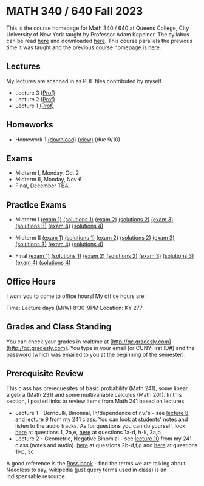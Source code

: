 # MATH 340 / 640 Fall 2023

This is the course homepage for Math 340 / 640 at Queens College, City University of New York taught by Professor Adam Kapelner. The syllabus can be read [here](https://github.com/kapelner/QC_MATH_340_Fall_2023/blob/main/syllabus/syllabus.pdf) and downloaded [here](https://raw.githubusercontent.com/kapelner/QC_MATH_340_Fall_2023/main/syllabus/syllabus.pdf). This course parallels the previous time it was taught and the previous course homepage is [here](https://github.com/kapelner/QC_Math_621_Fall_2020).

## Lectures

My lectures are scanned in as PDF files contributed by myself.

<!--
* Lecture 23 [(Prof)](https://github.com/kapelner/QC_MATH_340_Fall_2023/blob/main/lectures/lec23.pdf)
* Lecture 22 [(Prof)](https://github.com/kapelner/QC_MATH_340_Fall_2023/blob/main/lectures/lec22.pdf)
* Lecture 21 [(Prof)](https://github.com/kapelner/QC_MATH_340_Fall_2023/blob/main/lectures/lec21.pdf)
* Lecture 20 [(Prof)](https://github.com/kapelner/QC_MATH_340_Fall_2023/blob/main/lectures/lec20.pdf)
* Lecture 19 [(Prof)](https://github.com/kapelner/QC_MATH_340_Fall_2023/blob/main/lectures/lec19.pdf)
* Lecture 18 [(Prof)](https://github.com/kapelner/QC_MATH_340_Fall_2023/blob/main/lectures/lec18.pdf)
* Lecture 17 [(Prof)](https://github.com/kapelner/QC_MATH_340_Fall_2023/blob/main/lectures/lec17.pdf)
* Lecture 16 [(Prof)](https://github.com/kapelner/QC_MATH_340_Fall_2023/blob/main/lectures/lec16.pdf)
* Lecture 15 [(Prof)](https://github.com/kapelner/QC_MATH_340_Fall_2023/blob/main/lectures/lec15.pdf)
* Lecture 14 [(Prof)](https://github.com/kapelner/QC_MATH_340_Fall_2023/blob/main/lectures/lec14.pdf)
* Lecture 13 [(Prof)](https://github.com/kapelner/QC_MATH_340_Fall_2023/blob/main/lectures/lec13.pdf)
* Lecture 12 [(Prof)](https://github.com/kapelner/QC_MATH_340_Fall_2023/blob/main/lectures/lec12.pdf)
* Lecture 11 [(Prof)](https://github.com/kapelner/QC_MATH_340_Fall_2023/blob/main/lectures/lec11.pdf)
* Lecture 10 [(Prof)](https://github.com/kapelner/QC_MATH_340_Fall_2023/blob/main/lectures/lec10.pdf)
* Lecture 9 [(Prof)](https://github.com/kapelner/QC_MATH_340_Fall_2023/blob/main/lectures/lec09.pdf)
* Lecture 8 [(Prof)](https://github.com/kapelner/QC_MATH_340_Fall_2023/blob/main/lectures/lec08.pdf)
* Lecture 7 [(Prof)](https://github.com/kapelner/QC_MATH_340_Fall_2023/blob/main/lectures/lec07.pdf)
* Lecture 6 [(Prof)](https://github.com/kapelner/QC_MATH_340_Fall_2023/blob/main/lectures/lec06.pdf)
* Lecture 5 [(Prof)](https://github.com/kapelner/QC_MATH_340_Fall_2023/blob/main/lectures/lec05.pdf) [(audio)](https://github.com/kapelner/QC_MATH_340_Fall_2023/blob/main/lectures/lec03audio.mp3)
* Lecture 4 [(Prof)](https://github.com/kapelner/QC_MATH_340_Fall_2023/blob/main/lectures/lec04.pdf) --> 
* Lecture 3 [(Prof)](https://github.com/kapelner/QC_MATH_340_Fall_2023/blob/main/lectures/lec03.pdf)
* Lecture 2 [(Prof)](https://github.com/kapelner/QC_MATH_340_Fall_2023/blob/main/lectures/lec02.pdf)
* Lecture 1 [(Prof)](https://github.com/kapelner/QC_MATH_340_Fall_2023/blob/main/lectures/lec01.pdf)


## Homeworks

<!--
* Homework 9 [(download)](https://github.com/kapelner/QC_MATH_340_Fall_2023/blob/main/homeworks/hw09/hw09.pdf?raw=true) [(view)](https://github.com/kapelner/QC_MATH_340_Fall_2023/blob/main/homeworks/hw09/hw09.pdf) (due 12/12)
* Homework 8 [(download)](https://github.com/kapelner/QC_MATH_340_Fall_2023/blob/main/homeworks/hw08/hw08.pdf?raw=true) [(view)](https://github.com/kapelner/QC_MATH_340_Fall_2023/blob/main/homeworks/hw08/hw08.pdf) (due 12/2)
* Homework 7 [(download)](https://github.com/kapelner/QC_MATH_340_Fall_2023/blob/main/homeworks/hw07/hw07.pdf?raw=true) [(view)](https://github.com/kapelner/QC_MATH_340_Fall_2023/blob/main/homeworks/hw07/hw07.pdf) (due 12/12)
* Homework 6 [(download)](https://github.com/kapelner/QC_MATH_340_Fall_2023/blob/main/homeworks/hw06/hw06.pdf?raw=true) [(view)](https://github.com/kapelner/QC_MATH_340_Fall_2023/blob/main/homeworks/hw06/hw06.pdf) (not formally due)
* Homework 5 [(download)](https://github.com/kapelner/QC_MATH_340_Fall_2023/blob/main/homeworks/hw05/hw05.pdf?raw=true) [(view)](https://github.com/kapelner/QC_MATH_340_Fall_2023/blob/main/homeworks/hw05/hw05.pdf) (due 12/1)
* Homework 4 [(download)](https://github.com/kapelner/QC_MATH_340_Fall_2023/blob/main/homeworks/hw04/hw04.pdf?raw=true) [(view)](https://github.com/kapelner/QC_MATH_340_Fall_2023/blob/main/homeworks/hw04/hw04.pdf) (due 11/14)
* Homework 3 [(download)](https://github.com/kapelner/QC_MATH_340_Fall_2023/blob/main/homeworks/hw03/hw03.pdf?raw=true) [(view)](https://github.com/kapelner/QC_MATH_340_Fall_2023/blob/main/homeworks/hw03/hw03.pdf) (due 10/30)
* Homework 2 [(download)](https://github.com/kapelner/QC_MATH_340_Fall_2023/blob/main/homeworks/hw02/hw02.pdf?raw=true) [(view)](https://github.com/kapelner/QC_MATH_340_Fall_2023/blob/main/homeworks/hw02/hw02.pdf) (due 9/30)-->
* Homework 1 [(download)](https://github.com/kapelner/QC_MATH_340_Fall_2023/blob/main/homeworks/hw01/hw01.pdf?raw=true) [(view)](https://github.com/kapelner/QC_MATH_340_Fall_2023/blob/main/homeworks/hw01/hw01.pdf) (due 9/10)


## Exams

* Midterm I, Monday, Oct 2
* Midterm II, Monday, Nov 6
* Final, December TBA

## Practice Exams

* Midterm I [(exam 1)](https://github.com/kapelner/QC_Math_621_Fall_2020/blob/master/exams/midterm1/midterm1.pdf) [(solutions 1)](https://github.com/kapelner/QC_Math_621_Fall_2020/blob/master/exams/midterm1/midterm1_solutions.pdf) [(exam 2)](https://github.com/kapelner/QC_Math_621_Fall_2017/blob/master/exams/midterm1/midterm1.pdf) [(solutions 2)](https://github.com/kapelner/QC_Math_621_Fall_2017/blob/master/exams/midterm1/midterm1_solutions.pdf) [(exam 3)](https://github.com/kapelner/QC_Math_621_Fall_2019/blob/master/exams/midterm1/midterm1.pdf) [(solutions 3)](https://github.com/kapelner/QC_Math_621_Fall_2019/blob/master/exams/midterm1/midterm1_solutions.pdf) [(exam 4)](https://github.com/kapelner/QC_Math_621_Fall_2021/blob/master/exams/midterm1/midterm1.pdf) [(solutions 4)](https://github.com/kapelner/QC_Math_621_Fall_2021/blob/master/exams/midterm1/midterm1_solutions.pdf)

* Midterm II [(exam 1)](https://github.com/kapelner/QC_Math_621_Fall_2020/blob/master/exams/midterm2/midterm2.pdf) [(solutions 1)](https://github.com/kapelner/QC_Math_621_Fall_2020/blob/master/exams/midterm2/midterm2_solutions.pdf) [(exam 2)](https://github.com/kapelner/QC_Math_621_Fall_2017/blob/master/exams/midterm2/midterm2.pdf) [(solutions 2)](https://github.com/kapelner/QC_Math_621_Fall_2017/blob/master/exams/midterm2/midterm2_solutions.pdf) [(exam 3)](https://github.com/kapelner/QC_Math_621_Fall_2019/blob/master/exams/midterm2/midterm2.pdf) [(solutions 3)](https://github.com/kapelner/QC_Math_621_Fall_2019/blob/master/exams/midterm2/midterm2_solutions.pdf) [(exam 4)](https://github.com/kapelner/QC_Math_621_Fall_2021/blob/master/exams/midterm2/midterm2.pdf) [(solutions 4)](https://github.com/kapelner/QC_Math_621_Fall_2021/blob/master/exams/midterm2/midterm2_solutions.pdf)

* Final [(exam 1)](https://github.com/kapelner/QC_Math_621_Fall_2020/blob/master/exams/final/final.pdf) [(solutions 1)](https://github.com/kapelner/QC_Math_621_Fall_2020/blob/master/exams/final/final_solutions.pdf) [(exam 2)](https://github.com/kapelner/QC_Math_621_Fall_2017/blob/master/exams/final/final.pdf) [(solutions 2)](https://github.com/kapelner/QC_Math_621_Fall_2017/blob/master/exams/final/final_solutions.pdf) [(exam 3)](https://github.com/kapelner/QC_Math_621_Fall_2019/blob/master/exams/final/final.pdf) [(solutions 3)](https://github.com/kapelner/QC_Math_621_Fall_2019/blob/master/exams/final/final_solutions.pdf) [(exam 4)](https://github.com/kapelner/QC_Math_621_Fall_2021/blob/master/exams/final/final.pdf) [(solutions 4)](https://github.com/kapelner/QC_Math_621_Fall_2021/blob/master/exams/final/final_solutions.pdf)

## Office Hours

I *want* you to come to office hours! My office hours are:

Time: Lecture days (M/W) 8:30-9PM
Location: KY 277


## Grades and Class Standing

You can check your grades in realtime at [http://qc.gradesly.com](http://qc.gradesly.com). You type in your email (or CUNYFirst ID#) and the password (which was emailed to you at the beginning of the semester).

## Prerequisite Review

This class has prerequesites of basic probability (Math 241), some linear algebra (Math 231) and some multivariable calculus (Math 201). In this section, I posted links to review items from Math 241 based on lectures. 

* Lecture 1 - Bernoulli, Binomial, In/dependence of r.v.'s - see [lecture 8 and lecture 9](https://github.com/kapelner/QC_Math_241_Fall_2016) from my 241 class. You can look at students' notes and listen to the audio tracks. As for questions you can do yourself, look [here](https://github.com/kapelner/QC_Math_241_Fall_2016/blob/master/exams/midterm2/midterm2_solutions.pdf) at questions 1, 2a,e, [here](https://github.com/kapelner/QC_Math_241_Fall_2015/blob/master/exams/midterm2/midterm2_solutions.pdf) at questions 1a-d, h-k, 3a,b, 
* Lecture 2 - Geometric, Negative Binomial - see [lecture 10](https://github.com/kapelner/QC_Math_241_Fall_2016) from my 241 class (notes and audio). [here](https://github.com/kapelner/QC_Math_241_Fall_2016/blob/master/exams/midterm2/midterm2_solutions.pdf) at questions 2b-d,f,g and [here](https://github.com/kapelner/QC_Math_241_Fall_2015/blob/master/exams/midterm2/midterm2_solutions.pdf) at questions 1l-p, 3c<!---->

A good reference is the [Ross book](https://www.amazon.com/First-Course-Probability-6th/dp/0130338516/ref=sr_1_6?ie=UTF8&qid=1504062810&sr=8-6&keywords=probability+ross) - find the terms we are talking about. Needless to say, wikipedia (just query terms used in class) is an indispensable resource.

